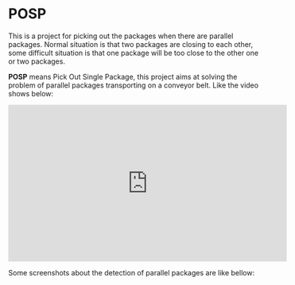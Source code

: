 # POSP
This is a project for picking out the packages when there are parallel packages. Normal situation is that two packages are closing to each other, some difficult situation is that one package will be too close to the other one or two packages.

**POSP** means Pick Out Single Package, this project aims at solving the problem of parallel packages transporting on a conveyor belt. Like the video shows below:

<iframe width="560" height="315" src="https://www.youtube.com/embed/vM1hwYmYbvQ?si=MJiyVB3CaGU9EzCg" title="YouTube video player" frameborder="0" allow="accelerometer; autoplay; clipboard-write; encrypted-media; gyroscope; picture-in-picture; web-share" referrerpolicy="strict-origin-when-cross-origin" allowfullscreen></iframe>

Some screenshots about the detection of parallel packages are like bellow:
